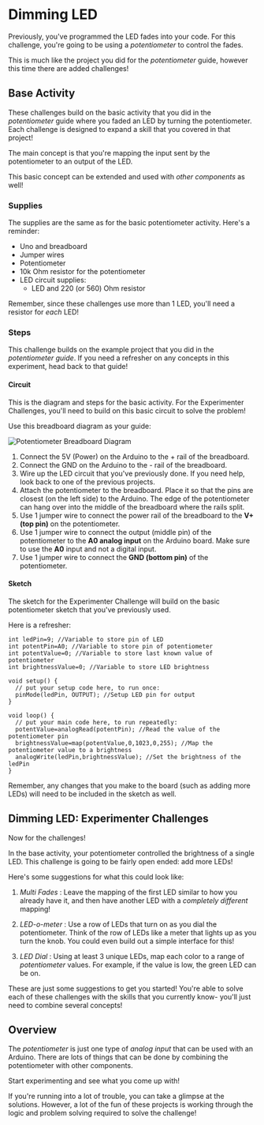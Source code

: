 # Dimming LED
Previously, you've programmed the LED fades into your code. For this challenge, you're going to be using a _potentiometer_ to control the fades.

This is much like the project you did for the _potentiometer_ guide, however this time there are added challenges!

## Base Activity
These challenges build on the basic activity that you did in the _potentiometer_ guide where you faded an LED by turning the potentiometer. Each challenge is designed to expand a skill that you covered in that project!

The main concept is that you're mapping the input sent by the potentiometer to an output of the LED.

This basic concept can be extended and used with _other components_ as well!

### Supplies
The supplies are the same as for the basic potentiometer activity. Here's a reminder:

- Uno and breadboard
- Jumper wires
- Potentiometer
- 10k Ohm resistor for the potentiometer
- LED circuit supplies:
    - LED and 220 (or 560) Ohm resistor

Remember, since these challenges use more than 1 LED, you'll need a resistor for _each_ LED!

### Steps

This challenge builds on the example project that you did in the _potentiometer guide_. If you need a refresher on any concepts in this experiment, head back to that guide!

#### Circuit

This is the diagram and steps for the basic activity. For the Experimenter Challenges, you'll need to build on this basic circuit to solve the problem!

Use this breadboard diagram as your guide:

![Potentiometer Breadboard Diagram](http://d3nnidcq81r9m6.cloudfront.net/wp-content/uploads/2016/04/19211013/AnalogInput-3844.jpg)

1. Connect the 5V (Power) on the Arduino to the + rail of the breadboard.
2. Connect the GND on the Arduino to the - rail of the breadboard.
3. Wire up the LED circuit that you've previously done. If you need help, look back to one of the previous projects.
4. Attach the potentiometer to the breadboard. Place it so that the pins are closest (on the left side) to the Arduino. The edge of the potentiometer can hang over into the middle of the breadboard where the rails split.
5. Use 1 jumper wire to connect the power rail of the breadboard to the **V+ (top pin)** on the potentiometer.
6. Use 1 jumper wire to connect the output (middle pin) of the potentiometer to the **A0 analog input** on the Arduino board. Make sure to use the **A0** input and not a digital input.
7. Use 1 jumper wire to connect the **GND (bottom pin)** of the potentiometer.

#### Sketch
The sketch for the Experimenter Challenge will build on the basic potentiometer sketch that you've previously used.

Here is a refresher:
```arduino
int ledPin=9; //Variable to store pin of LED
int potentPin=A0; //Variable to store pin of potentiometer
int potentValue=0; //Variable to store last known value of potentiometer
int brightnessValue=0; //Variable to store LED brightness

void setup() {
  // put your setup code here, to run once:
  pinMode(ledPin, OUTPUT); //Setup LED pin for output
}

void loop() {
  // put your main code here, to run repeatedly:
  potentValue=analogRead(potentPin); //Read the value of the potentiometer pin
  brightnessValue=map(potentValue,0,1023,0,255); //Map the potentiometer value to a brightness
  analogWrite(ledPin,brightnessValue); //Set the brightness of the ledPin
}
```

Remember, any changes that you make to the board (such as adding more LEDs) will need to be included in the sketch as well.

## Dimming LED: Experimenter Challenges
Now for the challenges!

In the base activity, your potentiometer controlled the brightness of a single LED. This challenge is going to be fairly open ended: add more LEDs!

Here's some suggestions for what this could look like:

1. _Multi Fades_ : Leave the mapping of the first LED similar to how you already have it, and then have another LED with a _completely different_ mapping!    

2. _LED-o-meter_ : Use a row of LEDs that turn on as you dial the potentiometer. Think of the row of LEDs like a meter that lights up as you turn the knob. You could even build out a simple interface for this!

3. _LED Dial_ : Using at least 3 unique LEDs, map each color to a range of _potentiometer_ values. For example, if the value is low, the green LED can be on.

These are just some suggestions to get you started! You're able to solve each of these challenges with the skills that you currently know- you'll just need to combine several concepts!    

## Overview

The _potentiometer_ is just one type of _analog input_ that can be used with an Arduino. There are lots of things that can be done by combining the potentiometer with other components.

Start experimenting and see what you come up with!

If you're running into a lot of trouble, you can take a glimpse at the solutions. However, a lot of the fun of these projects is working through the logic and problem solving required to solve the challenge!
